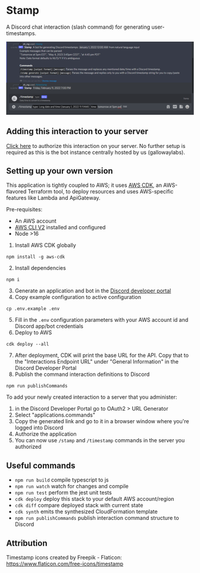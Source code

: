 # Stamp

A Discord chat interaction (slash command) for generating user-timestamps. 

![Stamp command in action](media/example.png)

## Adding this interaction to your server
[Click here](https://discord.com/api/oauth2/authorize?client_id=941136915963445328&scope=applications.commands) to authorize
this interaction on your server. No further setup is required as this is the bot instance centrally hosted by us (gallowaylabs). 


## Setting up your own version

This application is tightly coupled to AWS; it uses [AWS CDK](https://docs.aws.amazon.com/cdk/v2/guide/home.html), 
an AWS-flavored Terraform tool, to deploy resources and uses AWS-specific features like Lambda and ApiGateway. 

Pre-requisites:
- An AWS account
- [AWS CLI V2](https://docs.aws.amazon.com/cli/latest/userguide/getting-started-install.html) installed and configured
- Node >16

1. Install AWS CDK globally
```shell
npm install -g aws-cdk
```

2. Install dependencies
```shell
npm i
```

3. Generate an application and bot in the [Discord developer portal](https://discord.com/developers/applications)
4. Copy example configuration to active configuration
```shell
cp .env.example .env
```
5. Fill in the `.env` configuration parameters with your AWS account id and Discord app/bot credentials
6. Deploy to AWS
```shell
cdk deploy --all
```
7. After deployment, CDK will print the base URL for the API. Copy that to the "Interactions Endpoint URL" under 
"General Information" in the Discord Developer Portal 
8. Publish the command interaction definitions to Discord
```shell
npm run publishCommands
```

To add your newly created interaction to a server that you administer:
1. in the Discord Developer Portal go to OAuth2 > URL Generator
2. Select "applications.commands"
3. Copy the generated link and go to it in a browser window where you're logged into Discord
4. Authorize the application
5. You can now use `/stamp` and `/timestamp` commands in the server you authorized

## Useful commands

 * `npm run build`   compile typescript to js
 * `npm run watch`   watch for changes and compile
 * `npm run test`    perform the jest unit tests
 * `cdk deploy`      deploy this stack to your default AWS account/region
 * `cdk diff`        compare deployed stack with current state
 * `cdk synth`       emits the synthesized CloudFormation template
 * `npm run publishCommands` publish interaction command structure to Discord


## Attribution
Timestamp icons created by Freepik - Flaticon: https://www.flaticon.com/free-icons/timestamp
